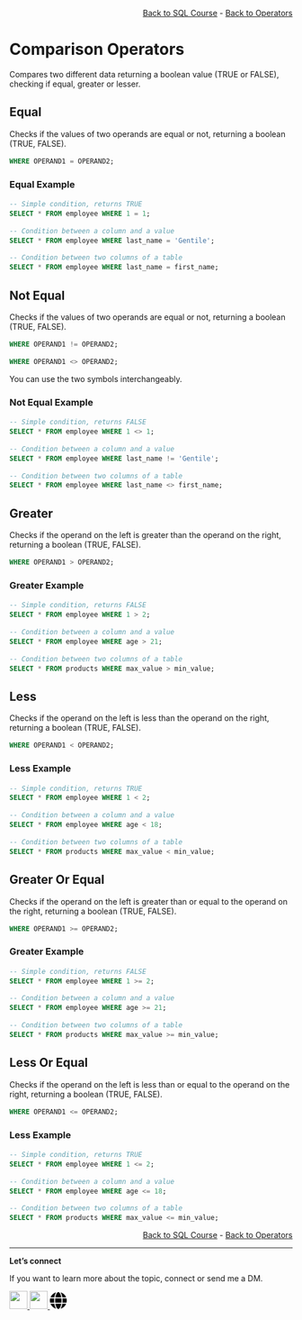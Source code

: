 ﻿<p align="right"><a href="https://manugentile.github.io/courses/sql/">Back to SQL Course</a> - <a href="https://manugentile.github.io/courses/sql/3_operators/">Back to Operators</a></p>


# Comparison Operators

Compares two different data returning a boolean value (TRUE or FALSE), checking if equal, greater or lesser.


## Equal

Checks if the values of two operands are equal or not, returning a boolean (TRUE, FALSE).


```sql
WHERE OPERAND1 = OPERAND2;
```

### Equal Example

```sql
-- Simple condition, returns TRUE
SELECT * FROM employee WHERE 1 = 1;
```

```sql
-- Condition between a column and a value
SELECT * FROM employee WHERE last_name = 'Gentile';
```

```sql
-- Condition between two columns of a table
SELECT * FROM employee WHERE last_name = first_name;
```


## Not Equal

Checks if the values of two operands are equal or not, returning a boolean (TRUE, FALSE).

```sql
WHERE OPERAND1 != OPERAND2;
```

```sql
WHERE OPERAND1 <> OPERAND2;
```

You can use the two symbols interchangeably.

### Not Equal Example

```sql
-- Simple condition, returns FALSE
SELECT * FROM employee WHERE 1 <> 1;
```

```sql
-- Condition between a column and a value
SELECT * FROM employee WHERE last_name != 'Gentile';
```

```sql
-- Condition between two columns of a table
SELECT * FROM employee WHERE last_name <> first_name;
```


## Greater

Checks if the operand on the left is greater than the operand on the right, returning a boolean (TRUE, FALSE).

```sql
WHERE OPERAND1 > OPERAND2;
```

### Greater Example

```sql
-- Simple condition, returns FALSE
SELECT * FROM employee WHERE 1 > 2;
```

```sql
-- Condition between a column and a value
SELECT * FROM employee WHERE age > 21;
```

```sql
-- Condition between two columns of a table
SELECT * FROM products WHERE max_value > min_value;
```


## Less

Checks if the operand on the left is less than the operand on the right, returning a boolean (TRUE, FALSE).

```sql
WHERE OPERAND1 < OPERAND2;
```

### Less Example

```sql
-- Simple condition, returns TRUE
SELECT * FROM employee WHERE 1 < 2;
```

```sql
-- Condition between a column and a value
SELECT * FROM employee WHERE age < 18;
```

```sql
-- Condition between two columns of a table
SELECT * FROM products WHERE max_value < min_value;
```


## Greater Or Equal

Checks if the operand on the left is greater than or equal to the operand on the right, returning a boolean (TRUE, FALSE).

```sql
WHERE OPERAND1 >= OPERAND2;
```

### Greater Example

```sql
-- Simple condition, returns FALSE
SELECT * FROM employee WHERE 1 >= 2;
```

```sql
-- Condition between a column and a value
SELECT * FROM employee WHERE age >= 21;
```

```sql
-- Condition between two columns of a table
SELECT * FROM products WHERE max_value >= min_value;
```


## Less Or Equal

Checks if the operand on the left is less than or equal to the operand on the right, returning a boolean (TRUE, FALSE).

```sql
WHERE OPERAND1 <= OPERAND2;
```

### Less Example

```sql
-- Simple condition, returns TRUE
SELECT * FROM employee WHERE 1 <= 2;
```

```sql
-- Condition between a column and a value
SELECT * FROM employee WHERE age <= 18;
```

```sql
-- Condition between two columns of a table
SELECT * FROM products WHERE max_value <= min_value;
```


<p align="right"><a href="https://manugentile.github.io/courses/sql/">Back to SQL Course</a> - <a href="https://manugentile.github.io/courses/sql/3_operators/">Back to Operators</a></p>



<hr>

**Let’s connect**

If you want to learn more about the topic, connect or send me a DM.

<p align="left">
	<a href="https://www.github.com/manugentile" target="_blank" rel="noreferrer">
		<picture>
			<img src="https://raw.githubusercontent.com/danielcranney/readme-generator/main/public/icons/socials/github.svg" width="32" height="32" />
		</picture>
	</a>
	<a href="https://www.linkedin.com/in/manuel-gentile" target="_blank" rel="noreferrer">
		<picture>
			<img src="https://raw.githubusercontent.com/danielcranney/readme-generator/main/public/icons/socials/linkedin.svg" width="32" height="32" />
		</picture>
	</a>
    <a href="https://manugentile.github.io/" target="blank">
        <img src="https://raw.githubusercontent.com/manugentile/manugentile/main/assets/globe-solid.svg" alt="Website" width="30px" />
    </a>

</p>